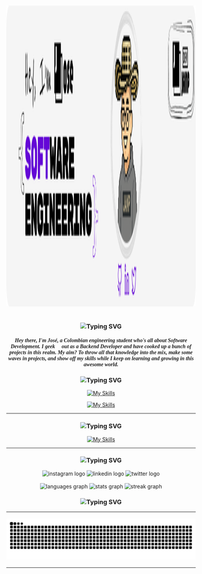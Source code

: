 <div align="center">
  <img height="800" widht="600" src="https://github.com/jnavarrop26/jnavarrop26/blob/main/img/portada-github.png"  />
</div>

<br clear="both">



<h3 align="center" href="https://git.io/typing-svg"><img src="https://readme-typing-svg.herokuapp.com?font=Silkscreen&pause=1000&random=false&width=435&lines=About+me" alt="Typing SVG" /></h3>


<h5 align="center" style="font-family: Montserrat; ">Hey there, I'm José, a Colombian engineering student who's all about Software Development. I geek 🫠 out as a Backend Developer and have cooked up a bunch of projects in this realm. My aim? To throw all that knowledge into the mix, make some waves in projects, and show off my skills while I keep on learning and growing in this awesome world.</h5>


<h3 align="center" href="https://git.io/typing-svg"><img src="https://readme-typing-svg.herokuapp.com?font=Silkscreen&pause=1000&random=false&width=435&lines=Frameworks+-+Tools+-+Languages" alt="Typing SVG" /></h3>


<div align="center">

  [![My Skills](https://skillicons.dev/icons?i=java,spring,idea,git,maven)](https://skillicons.dev)
</div>
<div align="center">

  [![My Skills](https://skillicons.dev/icons?i=docker,postman,kubernetes,vscode,github,html,css,figma,mysql,mongodb)](https://skillicons.dev)
</div>
<hr/>


<h3 align="center" href="https://git.io/typing-svg"><img src="https://readme-typing-svg.herokuapp.com?font=Silkscreen&pause=1000&color=FFFFFF&random=false&width=435&lines=I'm+currently+learning" alt="Typing SVG" /></h3>

<div align="center">

  [![My Skills](https://skillicons.dev/icons?i=js,graphql,aws,react,ts)](https://skillicons.dev)
</div>
<hr/>

<h3 align="center"href="https://git.io/typing-svg"><img src="https://readme-typing-svg.herokuapp.com?font=Silkscreen&pause=1000&color=FFFFFF&center=true&random=false&width=435&lines=Social+Media" alt="Typing SVG" /></h3>

<div align="center">
  <img style="border-raiuds: 20px;"src="https://img.shields.io/static/v1?message=Instagram&logo=instagram&label=&color=E4405F&logoColor=white&labelColor=&style=for-the-badge" height="35" alt="instagram logo"  />
  <img src="https://img.shields.io/static/v1?message=LinkedIn&logo=linkedin&label=&color=0077B5&logoColor=white&labelColor=&style=for-the-badge" height="35" alt="linkedin logo"  />
  <img src="https://img.shields.io/static/v1?message=Twitter&logo=twitter&label=&color=1DA1F2&logoColor=white&labelColor=&style=for-the-badge" height="35" alt="twitter logo"  />
</div>


<br clear="both">

<div align="center">
  <img src="https://github-readme-stats.vercel.app/api/top-langs?username=jnavarrop26&locale=en&hide_title=false&layout=compact&card_width=320&langs_count=4&theme=vision-friendly-dark&hide_border=true" height="107" alt="languages graph"  />
  <img src="https://github-readme-stats.vercel.app/api?username=jnavarrop26&hide_title=false&hide_rank=false&show_icons=true&include_all_commits=false&count_private=true&disable_animations=true&theme=vision-friendly-dark&locale=en&hide_border=true" height="110" alt="stats graph"  />
  <img src="https://streak-stats.demolab.com?user=jnavarrop26&locale=en&mode=daily&theme=vision-friendly-dark&hide_border=true&border_radius=5" height="120" alt="streak graph"  />
</div>


<h3 align="center" href="https://git.io/typing-svg"><img src="https://readme-typing-svg.herokuapp.com?font=Silkscreen&pause=1000&color=FFFFFF&center=true&random=false&width=435&lines=Commit" alt="Typing SVG" /></a>

<hr/>
<img src="https://raw.githubusercontent.com/jnavarrop26/jnavarrop26/output/snake.svg" alt="Snake animation" />
<hr/>
